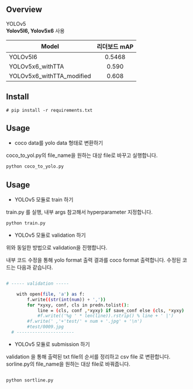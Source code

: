 ## Overview

YOLOv5  
**Yolov5l6, Yolov5x6** 사용

|Model|리더보드 mAP|
|---|:---:|
|YOLOv5l6|0.5468|
|YOLOv5x6_withTTA|0.590|
|YOLOv5x6_withTTA_modified|0.608|

## Install

  ```
  # pip install -r requirements.txt
  ```

## Usage

- coco data를 yolo data 형태로 변환하기 

coco_to_yol.py의 file_name을 원하는 대상 file로 바꾸고 실행합니다.


```bash
python coco_to_yolo.py
```

## Usage

- YOLOv5 모듈로 train 하기

train.py 를 실행, 내부 args 참고해서 hyperparameter 지정합니다. 

```bash
python train.py 
```

- YOLOv5 모듈로 validation 하기

위와 동일한 방법으로 validation을 진행합니다. 

내부 코드 수정을 통해 yolo format 출력 결과를 coco format 출력합니다.
수정된 코드는 다음과 같습니다. 

```bash

# ----- validation -----

    with open(file, 'a') as f:
        f.write((str(int(num)) + ','))
        for *xyxy, conf, cls in predn.tolist():
            line = (cls, conf ,*xyxy) if save_conf else (cls, *xyxy)
            #f.write(('%g ' * len(line)).rstrip() % line + ' |')
        #f.write(' ,'+'test/' + num + '.jpg' + '\n')
        #test/0009.jpg
  # ----------------------
```

- YOLOv5 모듈로 submission 하기

validation 을 통해 출력된 txt file의 순서를 정리하고 csv file 로 변환합니다. 
sorline.py의 file_name을 원하는 대상 file로 바꿔줍니다.

```bash

python sortline.py 

```




